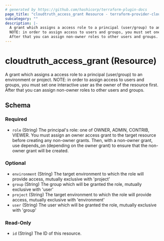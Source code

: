 ```yaml
---
# generated by https://github.com/hashicorp/terraform-plugin-docs
page_title: "cloudtruth_access_grant Resource - terraform-provider-cloudtruth"
subcategory: ""
description: |-
  A grant which assigns a access role to a principal (user/group) to an environment or project.
  NOTE: in order to assign access to users and groups, you must set one interactive user as the owner of the resource first.
  After that you can assign non-owner roles to other users and groups.
---
```


# cloudtruth_access_grant (Resource)

A grant which assigns a access role to a principal (user/group) to an environment or project.
NOTE: in order to assign access to users and groups, you must set one interactive user as the owner of the resource first.
After that you can assign non-owner roles to other users and groups.



<!-- schema generated by tfplugindocs -->
## Schema

### Required

- `role` (String) The principal's role: one of OWNER, ADMIN, CONTRIB, VIEWER. You must assign an owner access grant to the target resource
before creating any non-owner grants. Then, with a non-owner grant, use depends_on (depending on the owner grant) to ensure that the non-owner grant will be created.

### Optional

- `environment` (String) The target environment to which the role will provide access, mutually exclusive with 'project'
- `group` (String) The group which will be granted the role, mutually exclusive with 'user'
- `project` (String) The target environment to which the role will provide access, mutually exclusive with 'environment'
- `user` (String) The user which will be granted the role, mutually exclusive with 'group'

### Read-Only

- `id` (String) The ID of this resource.


